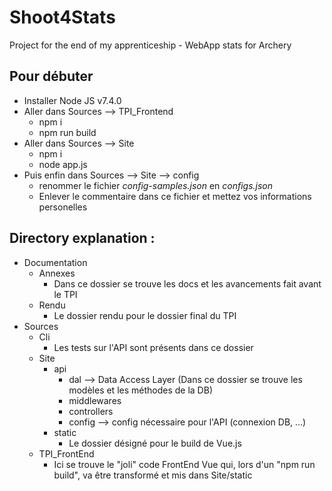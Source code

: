 # Shoot4Stats
Project for the end of my apprenticeship - WebApp stats for Archery

## Pour débuter
* Installer Node JS v7.4.0
* Aller dans Sources --> TPI_Frontend
    * npm i
    * npm run build
* Aller dans Sources --> Site
    * npm i
    * node app.js
* Puis enfin dans Sources --> Site --> config
  * renommer le fichier _config-samples.json_ en _configs.json_
  * Enlever le commentaire dans ce fichier et mettez vos informations personelles

## Directory explanation :

* Documentation
    * Annexes
        * Dans ce dossier se trouve les docs et les avancements fait avant le TPI 
    * Rendu
        * Le dossier rendu pour le dossier final du TPI
* Sources
    * Cli
        * Les tests sur l'API sont présents dans ce dossier
    * Site
        * api
            * dal --> Data Access Layer (Dans ce dossier se trouve les modèles et les méthodes de la DB)
            * middlewares 
            * controllers
            * config --> config nécessaire pour l'API (connexion DB, ...)
        * static
            * Le dossier désigné pour le build de Vue.js
    * TPI_FrontEnd
        * Ici se trouve le "joli" code FrontEnd Vue qui, lors d'un "npm run build", va être transformé et mis dans Site/static


